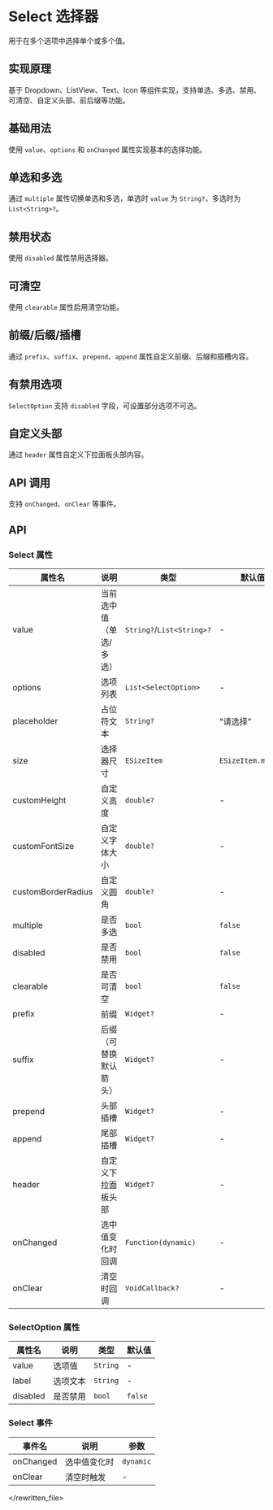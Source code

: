 # Select 选择器

用于在多个选项中选择单个或多个值。

## 实现原理

基于 Dropdown、ListView、Text、Icon 等组件实现，支持单选、多选、禁用、可清空、自定义头部、前后缀等功能。

## 基础用法

使用 `value`、`options` 和 `onChanged` 属性实现基本的选择功能。

<CodeView
  codeUrl="select_page/select_basic.dart"
  reviewUrl="select/basic"
  height="300px"
/>

## 单选和多选

通过 `multiple` 属性切换单选和多选，单选时 `value` 为 `String?`，多选时为 `List<String>?`。

<CodeView
  codeUrl="select_page/select_multiple.dart"
  reviewUrl="select/multiple"
  height="300px"
/>

## 禁用状态

使用 `disabled` 属性禁用选择器。

<CodeView
  codeUrl="select_page/select_disable.dart"
  reviewUrl="select/disable"
  height="300px"
/>

## 可清空

使用 `clearable` 属性启用清空功能。

<CodeView
  codeUrl="select_page/select_clearable.dart"
  reviewUrl="select/clearable"
  height="300px"
/>

## 前缀/后缀/插槽

通过 `prefix`、`suffix`、`prepend`、`append` 属性自定义前缀、后缀和插槽内容。

<CodeView
  codeUrl="select_page/select_prefix_suffix.dart"
  reviewUrl="select/prefix-suffix"
  height="300px"
/>

## 有禁用选项

`SelectOption` 支持 `disabled` 字段，可设置部分选项不可选。

<CodeView
  codeUrl="select_page/select_option_disable.dart"
  reviewUrl="select/option-disable"
  height="300px"
/>

## 自定义头部

通过 `header` 属性自定义下拉面板头部内容。

<CodeView
  codeUrl="select_page/select_header.dart"
  reviewUrl="select/header"
  height="300px"
/>

## API 调用

支持 `onChanged`、`onClear` 等事件。

<CodeView
  codeUrl="select_page/select_api.dart"
  reviewUrl="select/api"
  height="300px"
/>

## API

### Select 属性

| 属性名             | 说明                    | 类型                      | 默认值             |
| ------------------ | ----------------------- | ------------------------- | ------------------ |
| value              | 当前选中值（单选/多选） | `String?`/`List<String>?` | -                  |
| options            | 选项列表                | `List<SelectOption>`      | -                  |
| placeholder        | 占位符文本              | `String?`                 | "请选择"           |
| size               | 选择器尺寸              | `ESizeItem`               | `ESizeItem.medium` |
| customHeight       | 自定义高度              | `double?`                 | -                  |
| customFontSize     | 自定义字体大小          | `double?`                 | -                  |
| customBorderRadius | 自定义圆角              | `double?`                 | -                  |
| multiple           | 是否多选                | `bool`                    | `false`            |
| disabled           | 是否禁用                | `bool`                    | `false`            |
| clearable          | 是否可清空              | `bool`                    | `false`            |
| prefix             | 前缀                    | `Widget?`                 | -                  |
| suffix             | 后缀（可替换默认箭头）  | `Widget?`                 | -                  |
| prepend            | 头部插槽                | `Widget?`                 | -                  |
| append             | 尾部插槽                | `Widget?`                 | -                  |
| header             | 自定义下拉面板头部      | `Widget?`                 | -                  |
| onChanged          | 选中值变化时回调        | `Function(dynamic)`       | -                  |
| onClear            | 清空时回调              | `VoidCallback?`           | -                  |

### SelectOption 属性

| 属性名   | 说明     | 类型     | 默认值  |
| -------- | -------- | -------- | ------- |
| value    | 选项值   | `String` | -       |
| label    | 选项文本 | `String` | -       |
| disabled | 是否禁用 | `bool`   | `false` |

### Select 事件

| 事件名    | 说明         | 参数      |
| --------- | ------------ | --------- |
| onChanged | 选中值变化时 | `dynamic` |
| onClear   | 清空时触发   | -         |

</rewritten_file>
